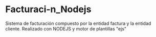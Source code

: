 # Facturaci-n_Nodejs
Sistema de facturación compuesto por la entidad factura y la entidad cliente. Realizado con NODEJS y motor de plantillas "ejs"
